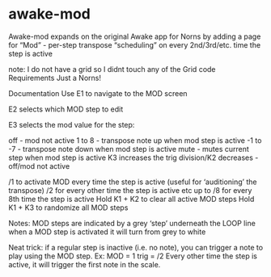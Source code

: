 # awake-mod

Awake-mod expands on the original Awake app for Norns by adding a page for “Mod” - per-step transpose “scheduling” on every 2nd/3rd/etc. time the step is active

note: I do not have a grid so I didnt touch any of the Grid code
Requirements
Just a Norns!

Documentation
Use E1 to navigate to the MOD screen

E2 selects which MOD step to edit

E3 selects the mod value for the step:

off - mod not active
1 to 8 - transpose note up when mod step is active
-1 to -7 - transpose note down when mod step is active
mute - mutes current step when mod step is active
K3 increases the trig division/K2 decreases
-off/mod not active

/1 to activate MOD every time the step is active (useful for ‘auditioning’ the transpose)
/2 for every other time the step is active
etc
up to /8 for every 8th time the step is active
Hold K1 + K2 to clear all active MOD steps
Hold K1 + K3 to randomize all MOD steps

Notes:
MOD steps are indicated by a grey ‘step’ underneath the LOOP line
when a MOD step is activated it will turn from grey to white

Neat trick: if a regular step is inactive (i.e. no note), you can trigger a note to play using the MOD step. Ex: MOD = 1
trig = /2
Every other time the step is active, it will trigger the first note in the scale.
